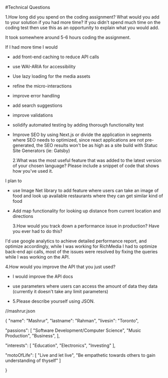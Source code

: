 #Technical Questions

1.How long did you spend on the coding assignment? What would you add to your solution if you had more time? If you didn't spend much time on the coding test then use this as an opportunity to explain what you would add.

It took somewhere around 5-6 hours coding the assignment.

If I had more time I would

- add front-end caching to reduce API calls
- use WAI-ARIA for accessibility
- Use lazy loading for the media assets
- refine the micro-interactions
- improve error handling
- add search suggestions
- improve validations
- solidify automated testing by adding thorough functionality test
- Improve SEO by using Next.js or divide the application in segments where SEO needs to optimized, since react applications are not pre-generated, the SEO results won't be as high as a site build with Statuc Site Generators (ie: Gatsby)

  2.What was the most useful feature that was added to the latest version of your chosen language? Please include a snippet of code that shows how you've used it.

I plan to

- use Image Net library to add feature where users can take an image of food and look up available restaurants where they can get similar kind of food
- Add map functionality for looking up distance from current location and directions

  3.How would you track down a performance issue in production? Have you ever had to do this?

I'd use google analytics to achieve detailed performance report, and optimize accordingly, while I was working for RichMedia I had to optimize back-end api calls, most of the issues were resolved by fixing the queries while I was working on the API.

4.How would you improve the API that you just used?

- I would improve the API docs
- use parameters where users can access the amount of data they data (currently it doesn't take any limit parameters)

- 5.Please describe yourself using JSON.

//mashrur.json

{
"name": "Mashrur",
"lastname": "Rahman",
"livesin": "Toronto",

"passions": [
"Software Development/Computer Science",
"Music Production",
"Business",
],

"interests": [
"Education",
"Electronics",
"Investing"
],

"motoOfLife": [
"Live and let live",
"Be empathetic towards others to gain understanding of thyself"
]

}
